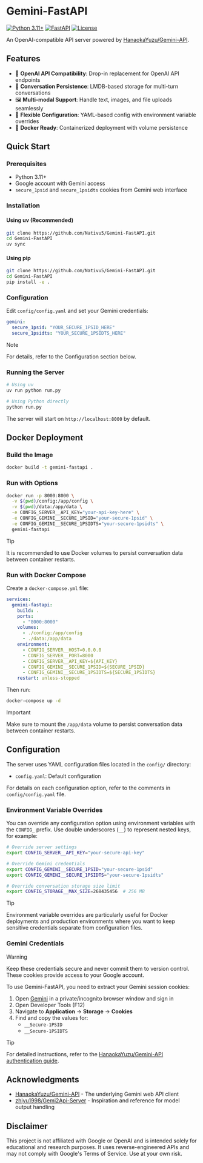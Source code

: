 # Gemini-FastAPI

[![Python 3.11+](https://img.shields.io/badge/python-3.11+-blue.svg)](https://www.python.org/downloads/)
[![FastAPI](https://img.shields.io/badge/FastAPI-0.115+-green.svg)](https://fastapi.tiangolo.com/)
[![License](https://img.shields.io/badge/license-MIT-blue.svg)](LICENSE)

An OpenAI-compatible API server powered by [HanaokaYuzu/Gemini-API](https://github.com/HanaokaYuzu/Gemini-API).

## Features

- 🚀 **OpenAI API Compatibility**: Drop-in replacement for OpenAI API endpoints
- 💾 **Conversation Persistence**: LMDB-based storage for multi-turn conversations
- 🖼️ **Multi-modal Support**: Handle text, images, and file uploads seamlessly
- 🔧 **Flexible Configuration**: YAML-based config with environment variable overrides
- 🐳 **Docker Ready**: Containerized deployment with volume persistence

## Quick Start

### Prerequisites

- Python 3.11+
- Google account with Gemini access
- `secure_1psid` and `secure_1psidts` cookies from Gemini web interface

### Installation

#### Using uv (Recommended)

```bash
git clone https://github.com/Nativu5/Gemini-FastAPI.git
cd Gemini-FastAPI
uv sync
```

#### Using pip

```bash
git clone https://github.com/Nativu5/Gemini-FastAPI.git
cd Gemini-FastAPI
pip install -e .
```

### Configuration

Edit `config/config.yaml` and set your Gemini credentials:
```yaml
gemini:
  secure_1psid: "YOUR_SECURE_1PSID_HERE"
  secure_1psidts: "YOUR_SECURE_1PSIDTS_HERE"
```

> [!NOTE]
> For details, refer to the Configuration section below.

### Running the Server

```bash
# Using uv
uv run python run.py

# Using Python directly
python run.py
```

The server will start on `http://localhost:8000` by default.

## Docker Deployment

### Build the Image

```bash
docker build -t gemini-fastapi .
```

### Run with Options

```bash
docker run -p 8000:8000 \
  -v $(pwd)/config:/app/config \
  -v $(pwd)/data:/app/data \
  -e CONFIG_SERVER__API_KEY="your-api-key-here" \
  -e CONFIG_GEMINI__SECURE_1PSID="your-secure-1psid" \
  -e CONFIG_GEMINI__SECURE_1PSIDTS="your-secure-1psidts" \
  gemini-fastapi
```

> [!TIP]
> It is recommended to use Docker volumes to persist conversation data between container restarts.

### Run with Docker Compose

Create a `docker-compose.yml` file:

```yaml
services:
  gemini-fastapi:
    build: .
    ports:
      - "8000:8000"
    volumes:
      - ./config:/app/config
      - ./data:/app/data
    environment:
      - CONFIG_SERVER__HOST=0.0.0.0
      - CONFIG_SERVER__PORT=8000
      - CONFIG_SERVER__API_KEY=${API_KEY}
      - CONFIG_GEMINI__SECURE_1PSID=${SECURE_1PSID}
      - CONFIG_GEMINI__SECURE_1PSIDTS=${SECURE_1PSIDTS}
    restart: unless-stopped
```

Then run:

```bash
docker-compose up -d
```

> [!IMPORTANT]
> Make sure to mount the `/app/data` volume to persist conversation data between container restarts.

## Configuration

The server uses YAML configuration files located in the `config/` directory:

- `config.yaml`: Default configuration

For details on each configuration option, refer to the comments in `config/config.yaml` file.

### Environment Variable Overrides

You can override any configuration option using environment variables with the `CONFIG_` prefix. Use double underscores (`__`) to represent nested keys, for example:

```bash
# Override server settings
export CONFIG_SERVER__API_KEY="your-secure-api-key"

# Override Gemini credentials
export CONFIG_GEMINI__SECURE_1PSID="your-secure-1psid"
export CONFIG_GEMINI__SECURE_1PSIDTS="your-secure-1psidts"

# Override conversation storage size limit
export CONFIG_STORAGE__MAX_SIZE=268435456  # 256 MB
```

> [!TIP]
> Environment variable overrides are particularly useful for Docker deployments and production environments where you want to keep sensitive credentials separate from configuration files. 

### Gemini Credentials

> [!WARNING]
> Keep these credentials secure and never commit them to version control. These cookies provide access to your Google account.

To use Gemini-FastAPI, you need to extract your Gemini session cookies:

1. Open [Gemini](https://gemini.google.com/) in a private/incognito browser window and sign in
2. Open Developer Tools (F12)
3. Navigate to **Application** → **Storage** → **Cookies**
4. Find and copy the values for:
   - `__Secure-1PSID`
   - `__Secure-1PSIDTS`

> [!TIP]
> For detailed instructions, refer to the [HanaokaYuzu/Gemini-API authentication guide](https://github.com/HanaokaYuzu/Gemini-API?tab=readme-ov-file#authentication).

## Acknowledgments

- [HanaokaYuzu/Gemini-API](https://github.com/HanaokaYuzu/Gemini-API) - The underlying Gemini web API client
- [zhiyu1998/Gemi2Api-Server](https://github.com/zhiyu1998/Gemi2Api-Server) - Inspiration and reference for model output handling

## Disclaimer

This project is not affiliated with Google or OpenAI and is intended solely for educational and research purposes. It uses reverse-engineered APIs and may not comply with Google's Terms of Service. Use at your own risk.

